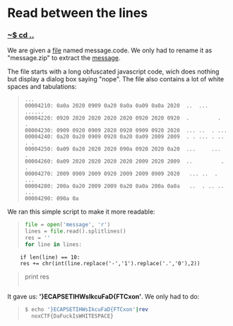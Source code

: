 # Read between the lines

### [~$ cd ..](../)

We are given a [file](message.code) named message.code. We only had to rename it as "message.zip" to extract the [message](message).

The file starts with a long obfuscated javascript code, wich does nothing but display a dialog box saying "nope". The file also contains a lot of white spaces and tabulations:

> ```
> ...
>00004210: 0a0a 2020 0909 0a20 0a0a 0a09 0a0a 2020  ..  ... ......  
>00004220: 0920 2020 2020 2020 2020 0920 2020 0920  .         .   . 
>00004230: 0909 0920 0909 2020 0920 0909 0920 2020  ... ..  . ...   
>00004240: 0a20 0a20 0909 0920 0a20 0a09 2009 2009  . . ... . .. . .
>00004250: 0a09 0a20 2020 2020 090a 0920 2020 0a20  ...     ...   . 
>00004260: 0a09 2020 2020 2020 2020 2009 2020 2009  ..         .   .
>00004270: 2009 0909 2009 0920 2009 2009 0909 2020   ... ..  . ...  
>00004280: 200a 0a20 2009 2009 0a20 0a0a 200a 0a0a   ..  . .. .. ...
>00004290: 090a 0a
> ```

We ran this simple script to make it more readable:

> ```python
>file = open('message', 'r')
>lines = file.read().splitlines()
>res = ''
>for line in lines:
		if len(line) == 10:
		res += chr(int(line.replace('-','1').replace('.','0'),2))
>print res
> ```

It gave us: **'}ECAPSETIHWsIkcuFaD{FTCxon'**. We only had to do:

> ```sh
>$ echo '}ECAPSETIHWsIkcuFaD{FTCxon'|rev
>	noxCTF{DaFuckIsWHITESPACE}
> ```

